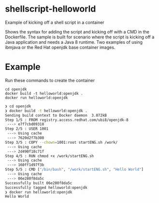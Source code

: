 # shellscript-helloworld
Example of kicking off a shell script in a container

Shows the syntax for adding the script and kicking off with a CMD in the Dockerfile.
The sample is built for scenario where the script is kicking off a Java application and needs a Java 8 runtime.  Two examples of using ibmjava or the Red Hat openjdk base container images.


# Example
Run these commands to create the container
```
cd openjdk
docker build -t helloworld:openjdk .
docker run helloworld:openjdk
```

```sh
❯ cd openjdk
❯ docker build -t helloworld:openjdk .
Sending build context to Docker daemon  3.072kB
Step 1/5 : FROM registry.access.redhat.com/ubi8/openjdk-8
 ---> e7f7cbd09310
Step 2/5 : USER 1001
 ---> Using cache
 ---> 7620d2f7b308
Step 3/5 : COPY --chown=1001:root startENG.sh /work/
 ---> Using cache
 ---> 2d490f18c71f
Step 4/5 : RUN chmod +x /work/startENG.sh
 ---> Using cache
 ---> 160ff1d97f3b
Step 5/5 : CMD ["/bin/bash", "/work/startENG.sh", "Hello World"]
 ---> Using cache
 ---> 06e280f8da5c
Successfully built 06e280f8da5c
Successfully tagged helloworld:openjdk
❯ docker run helloworld:openjdk
Hello World
```
